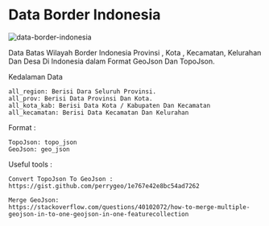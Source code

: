 
# Data Border Indonesia

![data-border-indonesia](https://raw.githubusercontent.com/rahadiana/data-border-indonesia/main/img/INDONESIA.PNG)

Data Batas Wilayah Border Indonesia Provinsi , Kota , Kecamatan, Kelurahan Dan Desa Di Indonesia dalam Format GeoJson Dan TopoJson.


Kedalaman Data

    all_region: Berisi Dara Seluruh Provinsi.
    all_prov: Berisi Data Provinsi Dan Kota.
    all_kota_kab: Berisi Data Kota / Kabupaten Dan Kecamatan
    all_kecamatan: Berisi Data Kecamatan Dan Kelurahan
    

Format :

    TopoJson: topo_json
    GeoJson: geo_json

Useful tools :

    Convert TopoJson To GeoJson :
    https://gist.github.com/perrygeo/1e767e42e8bc54ad7262
    
    Merge GeoJson:
    https://stackoverflow.com/questions/40102072/how-to-merge-multiple-geojson-in-to-one-geojson-in-one-featurecollection
